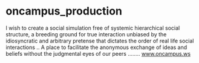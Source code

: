 
# oncampus_production
I wish to create a social simulation free of systemic hierarchical social structure,
 a breeding ground for true interaction unbiased by the idiosyncratic and arbitrary 
 pretense that dictates the order of real life social interactions 
 .. A place to facilitate the anonymous exchange of ideas and beliefs 
 without the judgmental eyes of our peers ........ www.oncampus.ws
 
